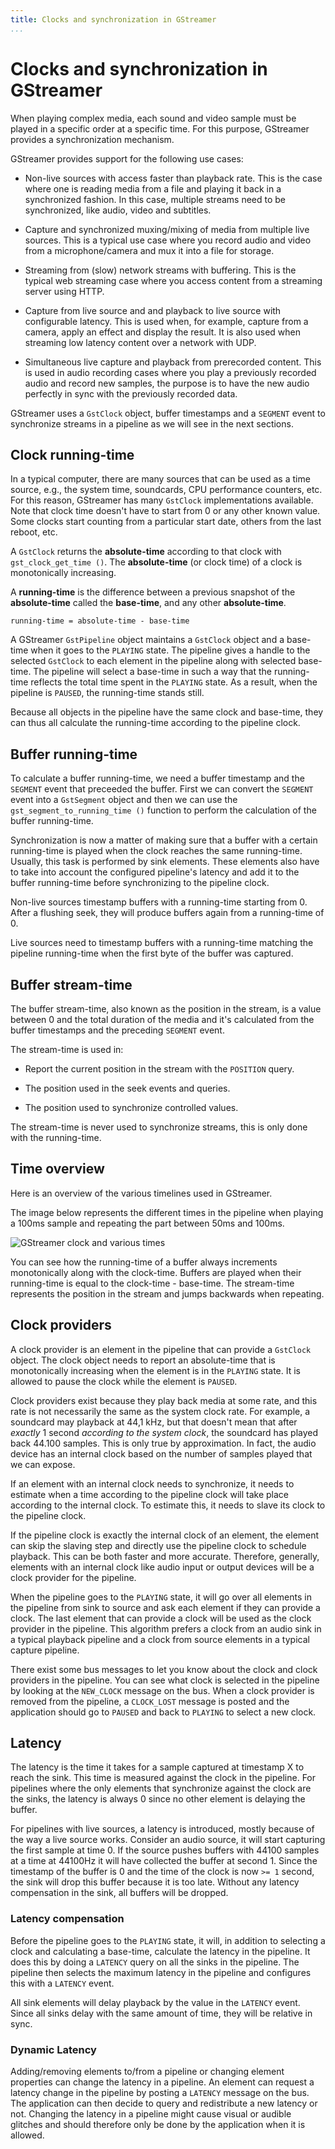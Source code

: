 ```yaml
---
title: Clocks and synchronization in GStreamer
...
```


# Clocks and synchronization in GStreamer

When playing complex media, each sound and video sample must be played
in a specific order at a specific time. For this purpose, GStreamer
provides a synchronization mechanism.

GStreamer provides support for the following use cases:

  - Non-live sources with access faster than playback rate. This is the
    case where one is reading media from a file and playing it back in a
    synchronized fashion. In this case, multiple streams need to be
    synchronized, like audio, video and subtitles.

  - Capture and synchronized muxing/mixing of media from multiple live
    sources. This is a typical use case where you record audio and video
    from a microphone/camera and mux it into a file for storage.

  - Streaming from (slow) network streams with buffering. This is the
    typical web streaming case where you access content from a streaming
    server using HTTP.

  - Capture from live source and and playback to live source with
    configurable latency. This is used when, for example, capture from a
    camera, apply an effect and display the result. It is also used when
    streaming low latency content over a network with UDP.

  - Simultaneous live capture and playback from prerecorded content.
    This is used in audio recording cases where you play a previously
    recorded audio and record new samples, the purpose is to have the
    new audio perfectly in sync with the previously recorded data.

GStreamer uses a `GstClock` object, buffer timestamps and a `SEGMENT`
event to synchronize streams in a pipeline as we will see in the next
sections.

## Clock running-time

In a typical computer, there are many sources that can be used as a time
source, e.g., the system time, soundcards, CPU performance counters, etc.
For this reason, GStreamer has many `GstClock` implementations available.
Note that clock time doesn't have to start from 0 or any other known
value. Some clocks start counting from a particular start date, others
from the last reboot, etc.

A `GstClock` returns the **absolute-time** according to that clock with
`gst_clock_get_time ()`. The **absolute-time** (or clock time) of a clock
is monotonically increasing.

A **running-time** is the difference between a previous snapshot of the
**absolute-time** called the **base-time**, and any other **absolute-time**.

```
running-time = absolute-time - base-time
```

A GStreamer `GstPipeline` object maintains a `GstClock` object and a
base-time when it goes to the `PLAYING` state. The pipeline gives a handle
to the selected `GstClock` to each element in the pipeline along with
selected base-time. The pipeline will select a base-time in such a way
that the running-time reflects the total time spent in the `PLAYING`
state. As a result, when the pipeline is `PAUSED`, the running-time stands
still.

Because all objects in the pipeline have the same clock and base-time,
they can thus all calculate the running-time according to the pipeline
clock.

## Buffer running-time

To calculate a buffer running-time, we need a buffer timestamp and the
`SEGMENT` event that preceeded the buffer. First we can convert the
`SEGMENT` event into a `GstSegment` object and then we can use the
`gst_segment_to_running_time ()` function to perform the calculation of
the buffer running-time.

Synchronization is now a matter of making sure that a buffer with a
certain running-time is played when the clock reaches the same
running-time. Usually, this task is performed by sink elements. These
elements also have to take into account the configured pipeline's latency
and add it to the buffer running-time before synchronizing to the pipeline
clock.

Non-live sources timestamp buffers with a running-time starting from 0.
After a flushing seek, they will produce buffers again from a
running-time of 0.

Live sources need to timestamp buffers with a running-time matching the
pipeline running-time when the first byte of the buffer was captured.

## Buffer stream-time

The buffer stream-time, also known as the position in the stream, is
a value between 0 and the total duration of the media and it's calculated
from the buffer timestamps and the preceding `SEGMENT` event.

The stream-time is used in:

  - Report the current position in the stream with the `POSITION` query.

  - The position used in the seek events and queries.

  - The position used to synchronize controlled values.

The stream-time is never used to synchronize streams, this is only done
with the running-time.

## Time overview

Here is an overview of the various timelines used in GStreamer.

The image below represents the different times in the pipeline when
playing a 100ms sample and repeating the part between 50ms and 100ms.

![GStreamer clock and various times](images/clocks.png "fig:")

You can see how the running-time of a buffer always increments
monotonically along with the clock-time. Buffers are played when their
running-time is equal to the clock-time - base-time. The stream-time
represents the position in the stream and jumps backwards when
repeating.

## Clock providers

A clock provider is an element in the pipeline that can provide a
`GstClock` object. The clock object needs to report an absolute-time
that is monotonically increasing when the element is in the `PLAYING`
state. It is allowed to pause the clock while the element is `PAUSED`.

Clock providers exist because they play back media at some rate, and
this rate is not necessarily the same as the system clock rate. For
example, a soundcard may playback at 44,1 kHz, but that doesn't mean
that after *exactly* 1 second *according to the system clock*, the
soundcard has played back 44.100 samples. This is only true by
approximation. In fact, the audio device has an internal clock based on
the number of samples played that we can expose.

If an element with an internal clock needs to synchronize, it needs to
estimate when a time according to the pipeline clock will take place
according to the internal clock. To estimate this, it needs to slave its
clock to the pipeline clock.

If the pipeline clock is exactly the internal clock of an element, the
element can skip the slaving step and directly use the pipeline clock to
schedule playback. This can be both faster and more accurate. Therefore,
generally, elements with an internal clock like audio input or output
devices will be a clock provider for the pipeline.

When the pipeline goes to the `PLAYING` state, it will go over all
elements in the pipeline from sink to source and ask each element if
they can provide a clock. The last element that can provide a clock will
be used as the clock provider in the pipeline. This algorithm prefers a
clock from an audio sink in a typical playback pipeline and a clock from
source elements in a typical capture pipeline.

There exist some bus messages to let you know about the clock and clock
providers in the pipeline. You can see what clock is selected in the
pipeline by looking at the `NEW_CLOCK` message on the bus. When a clock
provider is removed from the pipeline, a `CLOCK_LOST` message is posted
and the application should go to `PAUSED` and back to `PLAYING` to select a
new clock.

## Latency

The latency is the time it takes for a sample captured at timestamp X to
reach the sink. This time is measured against the clock in the pipeline.
For pipelines where the only elements that synchronize against the clock
are the sinks, the latency is always 0 since no other element is
delaying the buffer.

For pipelines with live sources, a latency is introduced, mostly because
of the way a live source works. Consider an audio source, it will start
capturing the first sample at time 0. If the source pushes buffers with
44100 samples at a time at 44100Hz it will have collected the buffer at
second 1. Since the timestamp of the buffer is 0 and the time of the
clock is now `>= 1` second, the sink will drop this buffer because it is
too late. Without any latency compensation in the sink, all buffers will
be dropped.

### Latency compensation

Before the pipeline goes to the `PLAYING` state, it will, in addition to
selecting a clock and calculating a base-time, calculate the latency in
the pipeline. It does this by doing a `LATENCY` query on all the sinks in
the pipeline. The pipeline then selects the maximum latency in the
pipeline and configures this with a `LATENCY` event.

All sink elements will delay playback by the value in the `LATENCY` event.
Since all sinks delay with the same amount of time, they will be
relative in sync.

### Dynamic Latency

Adding/removing elements to/from a pipeline or changing element
properties can change the latency in a pipeline. An element can request
a latency change in the pipeline by posting a `LATENCY` message on the
bus. The application can then decide to query and redistribute a new
latency or not. Changing the latency in a pipeline might cause visual or
audible glitches and should therefore only be done by the application
when it is allowed.
